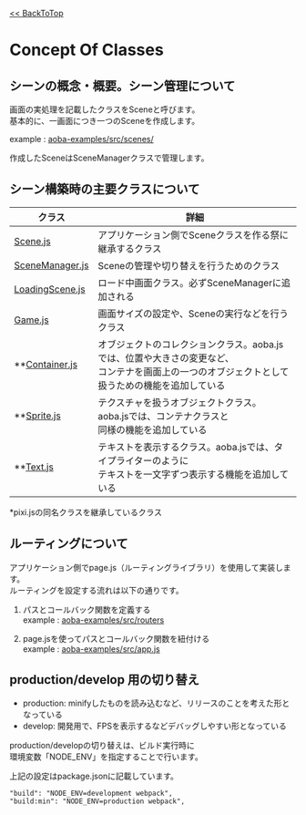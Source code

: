 [<< BackToTop](README.md)

# Concept Of Classes

## シーンの概念・概要。シーン管理について

画面の実処理を記載したクラスをSceneと呼びます。  
基本的に、一画面につき一つのSceneを作成します。

example : [aoba-examples/src/scenes/](https://github.com/drecom/aoba-examples/tree/master/src/scenes)

作成したSceneはSceneManagerクラスで管理します。

## シーン構築時の主要クラスについて
|クラス            |詳細                                              |
|---              |---                                               |
|[Scene.js](https://github.com/drecom/aoba.js/blob/master/src/core/Scene.js)         |アプリケーション側でSceneクラスを作る祭に継承するクラス  |
|[SceneManager.js](https://github.com/drecom/aoba.js/blob/master/src/core/SceneManager.js)  |Sceneの管理や切り替えを行うためのクラス                |
|[LoadingScene.js](https://github.com/drecom/aoba.js/blob/master/src/core/LoadingScene.js)  |ロード中画面クラス。必ずSceneManagerに追加される       |
|[Game.js](https://github.com/drecom/aoba.js/blob/master/src/core/Game.js)          |画面サイズの設定や、Sceneの実行などを行うクラス         |
|**[Container.js](https://github.com/drecom/aoba.js/blob/master/src/pixi/core/display/Container.js)    |オブジェクトのコレクションクラス。aoba.jsでは、位置や大きさの変更など、<br>コンテナを画面上の一つのオブジェクトとして扱うための機能を追加している    |
|**[Sprite.js](https://github.com/drecom/aoba.js/blob/master/src/pixi/core/sprites/Sprite.js)       |テクスチャを扱うオブジェクトクラス。aoba.jsでは、コンテナクラスと<br>同様の機能を追加している|
|**[Text.js](https://github.com/drecom/aoba.js/blob/master/src/pixi/core/text/Text.js)         |テキストを表示するクラス。aoba.jsでは、タイプライターのように<br>テキストを一文字ずつ表示する機能を追加している        |
*pixi.jsの同名クラスを継承しているクラス

## ルーティングについて
アプリケーション側でpage.js（ルーティングライブラリ）を使用して実装します。  
ルーティングを設定する流れは以下の通りです。
   
1. パスとコールバック関数を定義する  
example : [aoba-examples/src/routers](https://github.com/drecom/aoba-examples/tree/master/src/routers)

2. page.jsを使ってパスとコールバック関数を紐付ける  
example : [aoba-examples/src/app.js](https://github.com/drecom/aoba-examples/blob/master/src/app.js)  

## production/develop 用の切り替え

+ production: minifyしたものを読み込むなど、リリースのことを考えた形となっている
+ develop: 開発用で、FPSを表示するなどデバッグしやすい形となっている

production/developの切り替えは、ビルド実行時に  
環境変数「NODE_ENV」を指定することで行います。

上記の設定はpackage.jsonに記載しています。

    "build": "NODE_ENV=development webpack",
    "build:min": "NODE_ENV=production webpack",
